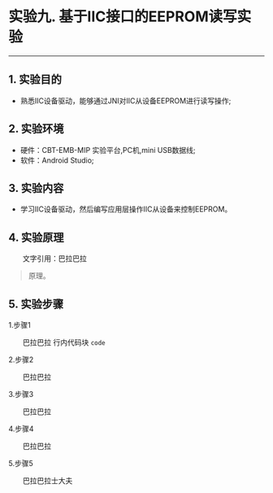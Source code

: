 # 实验九. 基于IIC接口的EEPROM读写实验
----------
## 1. 实验目的
- 熟悉IIC设备驱动，能够通过JNI对IIC从设备EEPROM进行读写操作;

## 2. 实验环境
- 硬件：CBT-EMB-MIP 实验平台,PC机,mini USB数据线;
- 软件：Android Studio;

## 3. 实验内容
- 学习IIC设备驱动，然后编写应用层操作IIC从设备来控制EEPROM。

## 4. 实验原理
&emsp;&emsp;文字引用：巴拉巴拉
> 原理。

## 5. 实验步骤
1.步骤1

&emsp;&emsp;巴拉巴拉
行内代码块 `code`   

2.步骤2

&emsp;&emsp;巴拉巴拉   

3.步骤3

&emsp;&emsp;巴拉巴拉   

4.步骤4

&emsp;&emsp;巴拉巴拉   

5.步骤5

&emsp;&emsp;巴拉巴拉士大夫